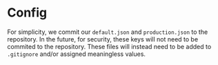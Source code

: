 # Config

For simplicity, we commit our `default.json` and `production.json` to the repository. In the future, for security, these keys will not need to be commited to the repository. These files will instead need to be added to `.gitignore` and/or assigned meaningless values.
